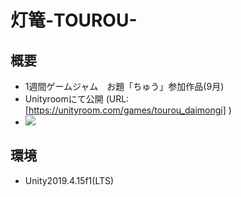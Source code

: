 # **灯篭-TOUROU-**
## 概要
 - 1週間ゲームジャム　お題「ちゅう」参加作品(9月)
 - Unityroomにて公開 (URL: [https://unityroom.com/games/tourou_daimongi] )
 - [![](https://img.youtube.com/vi/f1F6x1iQ2wY/0.jpg)](https://www.youtube.com/watch?v=f1F6x1iQ2wY)

## 環境
 - Unity2019.4.15f1(LTS) 

